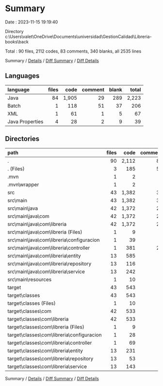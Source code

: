 # Summary

Date : 2023-11-15 19:19:40

Directory c:\\Users\\valet\\OneDrive\\Documents\\universidad\\GestionCalidad\\Libreria-books\\back

Total : 90 files,  2112 codes, 83 comments, 340 blanks, all 2535 lines

Summary / [Details](details.md) / [Diff Summary](diff.md) / [Diff Details](diff-details.md)

## Languages
| language | files | code | comment | blank | total |
| :--- | ---: | ---: | ---: | ---: | ---: |
| Java | 84 | 1,905 | 29 | 289 | 2,223 |
| Batch | 1 | 118 | 51 | 37 | 206 |
| XML | 1 | 61 | 1 | 5 | 67 |
| Java Properties | 4 | 28 | 2 | 9 | 39 |

## Directories
| path | files | code | comment | blank | total |
| :--- | ---: | ---: | ---: | ---: | ---: |
| . | 90 | 2,112 | 83 | 340 | 2,535 |
| . (Files) | 3 | 185 | 52 | 42 | 279 |
| .mvn | 1 | 2 | 0 | 1 | 3 |
| .mvn\\wrapper | 1 | 2 | 0 | 1 | 3 |
| src | 43 | 1,382 | 30 | 292 | 1,704 |
| src\\main | 43 | 1,382 | 30 | 292 | 1,704 |
| src\\main\\java | 42 | 1,372 | 29 | 288 | 1,689 |
| src\\main\\java\\com | 42 | 1,372 | 29 | 288 | 1,689 |
| src\\main\\java\\com\\libreria | 42 | 1,372 | 29 | 288 | 1,689 |
| src\\main\\java\\com\\libreria (Files) | 1 | 9 | 0 | 5 | 14 |
| src\\main\\java\\com\\libreria\\configuracion | 1 | 39 | 0 | 4 | 43 |
| src\\main\\java\\com\\libreria\\controller | 1 | 381 | 29 | 38 | 448 |
| src\\main\\java\\com\\libreria\\entity | 13 | 585 | 0 | 77 | 662 |
| src\\main\\java\\com\\libreria\\repository | 13 | 116 | 0 | 58 | 174 |
| src\\main\\java\\com\\libreria\\service | 13 | 242 | 0 | 106 | 348 |
| src\\main\\resources | 1 | 10 | 1 | 4 | 15 |
| target | 43 | 543 | 1 | 5 | 549 |
| target\\classes | 43 | 543 | 1 | 5 | 549 |
| target\\classes (Files) | 1 | 10 | 1 | 4 | 15 |
| target\\classes\\com | 42 | 533 | 0 | 1 | 534 |
| target\\classes\\com\\libreria | 42 | 533 | 0 | 1 | 534 |
| target\\classes\\com\\libreria (Files) | 1 | 9 | 0 | 0 | 9 |
| target\\classes\\com\\libreria\\configuracion | 1 | 28 | 0 | 0 | 28 |
| target\\classes\\com\\libreria\\controller | 1 | 69 | 0 | 1 | 70 |
| target\\classes\\com\\libreria\\entity | 13 | 231 | 0 | 0 | 231 |
| target\\classes\\com\\libreria\\repository | 13 | 53 | 0 | 0 | 53 |
| target\\classes\\com\\libreria\\service | 13 | 143 | 0 | 0 | 143 |

Summary / [Details](details.md) / [Diff Summary](diff.md) / [Diff Details](diff-details.md)
